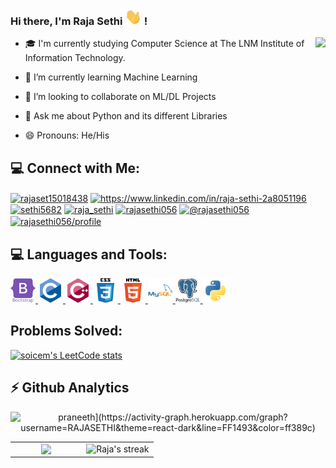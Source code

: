 ### Hi there, I'm Raja Sethi <img height="26px" src="https://raw.githubusercontent.com/SatYu26/SatYu26/master/Assets/Hi.gif">&nbsp;!

<img align="right" height="260px" src="https://camo.githubusercontent.com/e20822b4282c07ffd010cd05f855a6561d3b62358ca9e607e4901288dd748fcb/68747470733a2f2f63646e2e6472696262626c652e636f6d2f75736572732f323133313939332f73637265656e73686f74732f343934383733362f74686f75676874776f726b732d6769665f6472696262626c652e676966">


- 🎓  I'm currently studying Computer Science at The LNM Institute of Information Technology.
- 🌱 I’m currently learning Machine Learning
- 👯 I’m looking to collaborate on ML/DL Projects
- 💬 Ask me about Python and its different Libraries

- 😄 Pronouns: He/His


<h2><b>💻 Connect with Me:</b></h2>
<p align="left">
<a href="https://twitter.com/rajaset15018438" target="blank"><img align="center" src="https://raw.githubusercontent.com/rahuldkjain/github-profile-readme-generator/master/src/images/icons/Social/twitter.svg" alt="rajaset15018438" height="30" width="40" /></a>
<a href="https://www.linkedin.com/in/raja-sethi-2a8051196" target="blank"><img align="center" src="https://raw.githubusercontent.com/rahuldkjain/github-profile-readme-generator/master/src/images/icons/Social/linked-in-alt.svg" alt="https://www.linkedin.com/in/raja-sethi-2a8051196" height="30" width="40" /></a>
<a href="https://instagram.com/sethi5682" target="blank"><img align="center" src="https://raw.githubusercontent.com/rahuldkjain/github-profile-readme-generator/master/src/images/icons/Social/instagram.svg" alt="sethi5682" height="30" width="40" /></a>
<a href="https://www.codechef.com/users/raja_sethi" target="blank"><img align="center" src="https://cdn.jsdelivr.net/npm/simple-icons@3.1.0/icons/codechef.svg" alt="raja_sethi" height="30" width="40" /></a>
<a href="https://www.hackerrank.com/rajasethi056" target="blank"><img align="center" src="https://raw.githubusercontent.com/rahuldkjain/github-profile-readme-generator/master/src/images/icons/Social/hackerrank.svg" alt="rajasethi056" height="30" width="40" /></a>
<!-- <a href="https://www.leetcode.com/rajasethi056" target="blank"><img align="center" src="https://raw.githubusercontent.com/rahuldkjain/github-profile-readme-generator/master/src/images/icons/Social/leet-code.svg" alt="rajasethi056" height="30" width="40" /></a> -->
<a href="https://www.hackerearth.com/@rajasethi056" target="blank"><img align="center" src="https://raw.githubusercontent.com/rahuldkjain/github-profile-readme-generator/master/src/images/icons/Social/hackerearth.svg" alt="@rajasethi056" height="30" width="40" /></a>
<a href="https://auth.geeksforgeeks.org/user/rajasethi056/profile" target="blank"><img align="center" src="https://raw.githubusercontent.com/rahuldkjain/github-profile-readme-generator/master/src/images/icons/Social/geeks-for-geeks.svg" alt="rajasethi056/profile" height="30" width="40" /></a>
</p>



<h2><b>💻 Languages and Tools:</b></h2>
<p align="left"> <a href="https://getbootstrap.com" target="_blank" rel="noreferrer"> <img src="https://raw.githubusercontent.com/devicons/devicon/master/icons/bootstrap/bootstrap-plain-wordmark.svg" alt="bootstrap" width="40" height="40"/> </a> <a href="https://www.cprogramming.com/" target="_blank" rel="noreferrer"> <img src="https://raw.githubusercontent.com/devicons/devicon/master/icons/c/c-original.svg" alt="c" width="40" height="40"/> </a> <a href="https://www.w3schools.com/cpp/" target="_blank" rel="noreferrer"> <img src="https://raw.githubusercontent.com/devicons/devicon/master/icons/cplusplus/cplusplus-original.svg" alt="cplusplus" width="40" height="40"/> </a> <a href="https://www.w3schools.com/css/" target="_blank" rel="noreferrer"> <img src="https://raw.githubusercontent.com/devicons/devicon/master/icons/css3/css3-original-wordmark.svg" alt="css3" width="40" height="40"/> </a> <a href="https://www.w3.org/html/" target="_blank" rel="noreferrer"> <img src="https://raw.githubusercontent.com/devicons/devicon/master/icons/html5/html5-original-wordmark.svg" alt="html5" width="40" height="40"/> </a> <a href="https://www.mysql.com/" target="_blank" rel="noreferrer"> <img src="https://raw.githubusercontent.com/devicons/devicon/master/icons/mysql/mysql-original-wordmark.svg" alt="mysql" width="40" height="40"/> </a> <a href="https://www.postgresql.org" target="_blank" rel="noreferrer"> <img src="https://raw.githubusercontent.com/devicons/devicon/master/icons/postgresql/postgresql-original-wordmark.svg" alt="postgresql" width="40" height="40"/> </a> <a href="https://www.python.org" target="_blank" rel="noreferrer"> <img src="https://raw.githubusercontent.com/devicons/devicon/master/icons/python/python-original.svg" alt="python" width="40" height="40"/> </a> </p>

## Problems Solved:
[![soicem's LeetCode stats](https://leetcode-stats-six.vercel.app/api?username=rajasethi056&theme=dark)](https://leetcode.com/rajasethi056/)
<h2><b>⚡ Github Analytics</b></h2>
<p align="center">
  <img   src="https://activity-graph.herokuapp.com/graph?username=RAJASETHI&theme=react-dark&line=FF1493&color=ff389c" alt="praneeth](https://activity-graph.herokuapp.com/graph?username=RAJASETHI&theme=react-dark&line=FF1493&color=ff389c)" />
  <table border="0" align="center">
<tr border="0">
<td width="50%" align="center">
  
  <img  align="center"  src="https://github-readme-stats.vercel.app/api?username=RAJASETHI&theme=synthwave&show_icons=true&count_private=true" />
 
  

</td>
<td>
 <img  title="🔥 Get streak stats for your profile at git.io/streak-stats" alt="Raja's streak" src="https://github-readme-streak-stats.herokuapp.com/?user=RAJASETHI&theme=dark&hide_border=true&color=ff389c" />

</td>
  
</tr>

</table>
